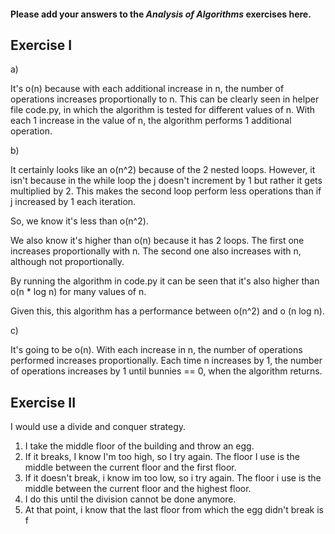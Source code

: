 #### Please add your answers to the ***Analysis of  Algorithms*** exercises here.

## Exercise I

a)

It's o(n) because with each additional increase in n, the number of operations increases proportionally to n. This can be clearly seen in helper file code.py, in which the algorithm is tested for different values of n. With each 1 increase in the value of n, the algorithm performs 1 additional operation.

b)

It certainly looks like an o(n^2) because of the 2 nested loops. However, it isn't because in the while loop the j doesn't increment by 1 but rather it gets multiplied by 2. This makes the second loop perform less operations than if j increased by 1 each iteration.

So, we know it's less than o(n^2).

We also know it's higher than o(n) because it has 2 loops. The first one increases proportionally with n. The second one also increases with n, although not proportionally.

By running the algorithm in code.py it can be seen that it's also higher than o(n * log n) for many values of n. 

Given this, this algorithm has a performance between o(n^2) and o (n log n).

c)

It's going to be o(n). With each increase in n, the number of operations performed increases proportionally. Each time n increases by 1, the number of operations increases by 1 until bunnies == 0, when the algorithm returns.

## Exercise II

I would use a divide and conquer strategy. 

1. I take the middle floor of the building and throw an egg.
2. If it breaks, I know I'm too high, so I try again. The floor I use is the middle between the current floor and the first floor.
3. If it doesn't break, i know im too low, so i try again. The floor i use is the middle between the current floor and the highest floor.
4. I do this until the division cannot be done anymore.
5. At that point, i know that the last floor from which the egg didn't break is f
